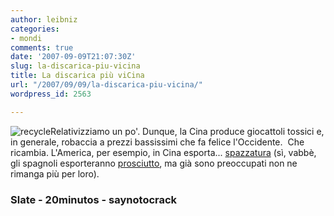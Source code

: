 ```yaml
---
author: leibniz
categories:
- mondi
comments: true
date: '2007-09-09T21:07:30Z'
slug: la-discarica-piu-vicina
title: La discarica più viCina
url: "/2007/09/09/la-discarica-piu-vicina/"
wordpress_id: 2563

---
```

![recycle](https://www.saynotocrack.com/wp-content/uploads/2007/04/unrecycling2.jpg)Relativizziamo un po'. Dunque, la Cina produce giocattoli tossici e, in generale, robaccia a prezzi bassissimi che fa felice l'Occidente.  Che ricambia. L'America, per esempio, in Cina esporta... [spazzatura](https://www.slate.com/id/2173594/fr/rss/) (sì, vabbè, gli spagnoli esporteranno [prosciutto](https://www.20minutos.es/noticia/252824/0/jamon/china/gobierno/), ma già sono preoccupati non ne rimanga più per loro). 

### Slate - 20minutos - saynotocrack
